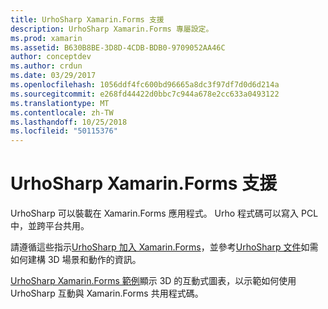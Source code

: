 ```yaml
---
title: UrhoSharp Xamarin.Forms 支援
description: UrhoSharp Xamarin.Forms 專屬設定。
ms.prod: xamarin
ms.assetid: B630B8BE-3D8D-4CDB-BDB0-9709052AA46C
author: conceptdev
ms.author: crdun
ms.date: 03/29/2017
ms.openlocfilehash: 1056ddf4fc600bd96665a8dc3f97df7d0d6d214a
ms.sourcegitcommit: e268fd44422d0bbc7c944a678e2cc633a0493122
ms.translationtype: MT
ms.contentlocale: zh-TW
ms.lasthandoff: 10/25/2018
ms.locfileid: "50115376"
---
```

# <a name="urhosharp-xamarinforms-support"></a>UrhoSharp Xamarin.Forms 支援

UrhoSharp 可以裝載在 Xamarin.Forms 應用程式。 Urho 程式碼可以寫入 PCL 中，並跨平台共用。

請遵循這些指示[UrhoSharp 加入 Xamarin.Forms](~/xamarin-forms/user-interface/graphics/urhosharp.md)，並參考[UrhoSharp 文件](~/graphics-games/urhosharp/using.md)如需如何建構 3D 場景和動作的資訊。

[UrhoSharp Xamarin.Forms 範例](https://github.com/xamarin/urho-samples/tree/master/FormsSample)顯示 3D 的互動式圖表，以示範如何使用 UrhoSharp 互動與 Xamarin.Forms 共用程式碼。

